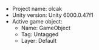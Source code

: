 <!-- UNITY CODE ASSIST INSTRUCTIONS START -->
- Project name: olcak
- Unity version: Unity 6000.0.47f1
- Active game object:
  - Name: GameObject
  - Tag: Untagged
  - Layer: Default
<!-- UNITY CODE ASSIST INSTRUCTIONS END -->